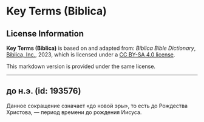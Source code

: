 # Key Terms (Biblica)

## License Information

**Key Terms (Biblica)** is based on and adapted from: _Biblica Bible Dictionary_, [Biblica, Inc.](https://www.biblica.com/), 2023, which is licensed under a [CC BY-SA 4.0 license](https://creativecommons.org/licenses/by-sa/4.0/legalcode.en).

This markdown version is provided under the same license.



--------------------------------

## до н.э. (id: 193576)

Данное сокращение означает «до новой эры», то есть до Рождества Христова, — период времени до рождения Иисуса.


